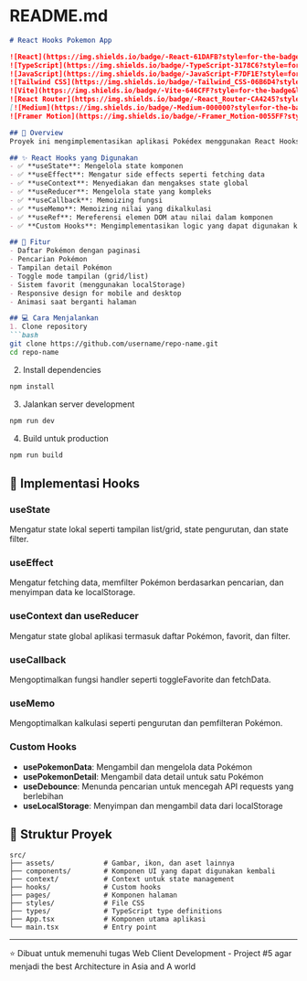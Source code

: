 # README.md

```markdown
# React Hooks Pokemon App

![React](https://img.shields.io/badge/-React-61DAFB?style=for-the-badge&logo=react&logoColor=black)
![TypeScript](https://img.shields.io/badge/-TypeScript-3178C6?style=for-the-badge&logo=typescript&logoColor=white)
![JavaScript](https://img.shields.io/badge/-JavaScript-F7DF1E?style=for-the-badge&logo=javascript&logoColor=black)
![Tailwind CSS](https://img.shields.io/badge/-Tailwind_CSS-06B6D4?style=for-the-badge&logo=tailwindcss&logoColor=white)
![Vite](https://img.shields.io/badge/-Vite-646CFF?style=for-the-badge&logo=vite&logoColor=white)
![React Router](https://img.shields.io/badge/-React_Router-CA4245?style=for-the-badge&logo=reactrouter&logoColor=white)
[![Medium](https://img.shields.io/badge/-Medium-000000?style=for-the-badge&logo=medium&logoColor=white)](https://bit.ly/3Stx0RP)
![Framer Motion](https://img.shields.io/badge/-Framer_Motion-0055FF?style=for-the-badge&logo=framer&logoColor=white)

## 📝 Overview
Proyek ini mengimplementasikan aplikasi Pokédex menggunakan React Hooks. Aplikasi ini memungkinkan pengguna untuk menjelajahi daftar Pokémon, mencari Pokémon tertentu, menandai Pokémon favorit, dan melihat detail setiap Pokémon.

## ✨ React Hooks yang Digunakan
- ✅ **useState**: Mengelola state komponen
- ✅ **useEffect**: Mengatur side effects seperti fetching data
- ✅ **useContext**: Menyediakan dan mengakses state global
- ✅ **useReducer**: Mengelola state yang kompleks
- ✅ **useCallback**: Memoizing fungsi
- ✅ **useMemo**: Memoizing nilai yang dikalkulasi
- ✅ **useRef**: Mereferensi elemen DOM atau nilai dalam komponen
- ✅ **Custom Hooks**: Mengimplementasikan logic yang dapat digunakan kembali

## 🚀 Fitur
- Daftar Pokémon dengan paginasi
- Pencarian Pokémon
- Tampilan detail Pokémon
- Toggle mode tampilan (grid/list)
- Sistem favorit (menggunakan localStorage)
- Responsive design for mobile and desktop
- Animasi saat berganti halaman

## 💻 Cara Menjalankan
1. Clone repository
```bash
git clone https://github.com/username/repo-name.git
cd repo-name
```

2. Install dependencies
```bash
npm install
```

3. Jalankan server development
```bash
npm run dev
```

4. Build untuk production
```bash
npm run build
```

## 🧠 Implementasi Hooks

### useState
Mengatur state lokal seperti tampilan list/grid, state pengurutan, dan state filter.

### useEffect
Mengatur fetching data, memfilter Pokémon berdasarkan pencarian, dan menyimpan data ke localStorage.

### useContext dan useReducer
Mengatur state global aplikasi termasuk daftar Pokémon, favorit, dan filter.

### useCallback
Mengoptimalkan fungsi handler seperti toggleFavorite dan fetchData.

### useMemo
Mengoptimalkan kalkulasi seperti pengurutan dan pemfilteran Pokémon.

### Custom Hooks
- **usePokemonData**: Mengambil dan mengelola data Pokémon
- **usePokemonDetail**: Mengambil data detail untuk satu Pokémon
- **useDebounce**: Menunda pencarian untuk mencegah API requests yang berlebihan
- **useLocalStorage**: Menyimpan dan mengambil data dari localStorage

## 📂 Struktur Proyek
```
src/
├── assets/            # Gambar, ikon, dan aset lainnya
├── components/        # Komponen UI yang dapat digunakan kembali
├── context/           # Context untuk state management
├── hooks/             # Custom hooks
├── pages/             # Komponen halaman
├── styles/            # File CSS
├── types/             # TypeScript type definitions
├── App.tsx            # Komponen utama aplikasi
└── main.tsx           # Entry point
```

---

⭐ Dibuat untuk memenuhi tugas Web Client Development - Project #5 agar menjadi the best Architecture in Asia and A world
